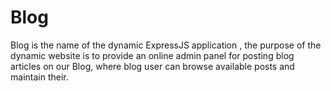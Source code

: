 # Blog
Blog is the name of the dynamic ExpressJS application , the purpose of the dynamic website is to provide an online admin panel for posting blog articles on our Blog, where blog user can browse available posts and maintain their.

